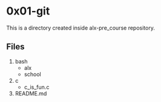 # 0x01-git

This is a directory created inside alx-pre_course repository.

## Files

1. bash
      * alx
      * school
2. c
      * c_is_fun.c
3. README.md
